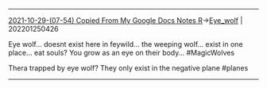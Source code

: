 ---
---

***
[2021-10-29-(07-54) Copied From My Google Docs Notes R](../../sessions/notes_brian/2021-10-29-(07-54)%20Copied%20From%20My%20Google%20Docs%20Notes%20R.md)->[Eye_wolf](Insights/Attach/Eye_wolf.md) | 202201250426

Eye wolf… doesnt exist here in feywild… the weeping wolf… exist in one place… eat souls? You grow as an eye on their body… #MagicWolves 

Thera trapped by eye wolf? They only exist in the negative plane
#planes

***
